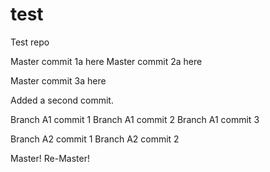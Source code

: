 # test
Test repo

Master commit 1a here
Master commit 2a here

Master commit 3a here

Added a second commit.

Branch A1 commit 1
Branch A1 commit 2
Branch A1 commit 3

Branch A2 commit 1
Branch A2 commit 2

Master!
Re-Master!

